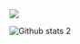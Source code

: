 <img src="https://miro.medium.com/max/1400/0*1mzotR23unNhunBc.png">
  <br>
  
![Github stats 2](https://github-readme-stats.vercel.app/api?username=nazmibecerik&show_icons=true&theme=radical)
